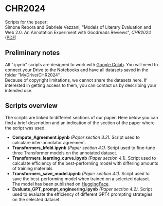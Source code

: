 # CHR2024
Scripts for the paper:  
Simone Rebora and Gabriele Vezzani, "Models of Literary Evaluation and Web 2.0. An Annotation Experiment with Goodreads Reviews", *CHR2024* ([PDF](https://2024.computational-humanities-research.org/papers/paper46))  

## Preliminary notes

All ".ipynb" scripts are designed to work with [Google Colab](https://colab.research.google.com/). You will need to connect your Drive to the Notebooks and have all datasets saved in the folder "MyDrive/CHR2024".  
Because of copyright limitations, we cannot share the datasets here. If interested in getting access to them, you can contact us by describing your intended use.  

## Scripts overview

The scripts are linked to different sections of our paper. Here below you can find a brief description and an indication of the section of the paper where the script was used.  
- **Compute_Agreement.ipynb** *(Paper section 3.2).* Script used to calculare inter-annotator agreement.
- **Transformers_kfold.ipynb** *(Paper section 4.1).* Script used to fine-tune three Transformer models on the annotated dataset.
- **Transformers_learning_curve.ipynb** *(Paper section 4.1).* Script used to calculate efficiency of the best-performing model with differing amounts of training materials.
- **Transformers_save_model.ipynb** *(Paper section 4.1).* Script used to save the best-performing model when trained on a selected dataset. The model has been published on [HuggingFace](https://huggingface.co/GVezzani/literary_evaluation_classifier).
- **Evaluate_GPT_prompt_engineering.ipynb** *(Paper section 4.2).* Script used to evaluate the efficiency of different GPT4 prompting strategies on the selected dataset.
